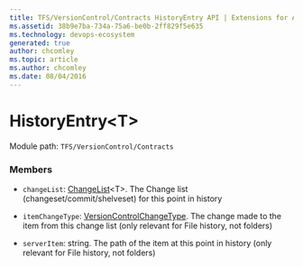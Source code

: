 ```yaml
---
title: TFS/VersionControl/Contracts HistoryEntry API | Extensions for Azure DevOps Services
ms.assetid: 38b9e7ba-734a-75a6-be0b-2ff829f5e635
ms.technology: devops-ecosystem
generated: true
author: chcomley
ms.topic: article
ms.author: chcomley
ms.date: 08/04/2016
---
```


# HistoryEntry&lt;T&gt;

Module path: `TFS/VersionControl/Contracts`

### Members

- `changeList`: [ChangeList](../../../TFS/VersionControl/Contracts/ChangeList.md)&lt;T&gt;. The Change list (changeset/commit/shelveset) for this point in history

- `itemChangeType`: [VersionControlChangeType](../../../TFS/VersionControl/Contracts/VersionControlChangeType.md). The change made to the item from this change list (only relevant for File history, not folders)

- `serverItem`: string. The path of the item at this point in history (only relevant for File history, not folders)
